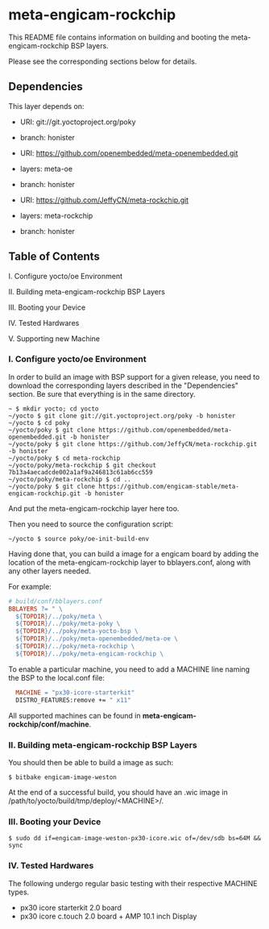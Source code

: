 # meta-engicam-rockchip

This README file contains information on building and booting the meta-engicam-rockchip BSP layers.

Please see the corresponding sections below for details.

## Dependencies

This layer depends on:

* URI: git://git.yoctoproject.org/poky
* branch: honister

* URI: https://github.com/openembedded/meta-openembedded.git
* layers: meta-oe
* branch: honister

* URI: https://github.com/JeffyCN/meta-rockchip.git
* layers: meta-rockchip
* branch: honister

## Table of Contents

I. Configure yocto/oe Environment

II. Building meta-engicam-rockchip BSP Layers

III. Booting your Device

IV. Tested Hardwares

V. Supporting new Machine

### I. Configure yocto/oe Environment

In order to build an image with BSP support for a given release, you need to download the corresponding layers described in the "Dependencies" section. Be sure that everything is in the same directory.

```shell
~ $ mkdir yocto; cd yocto
~/yocto $ git clone git://git.yoctoproject.org/poky -b honister
~/yocto $ cd poky
~/yocto/poky $ git clone https://github.com/openembedded/meta-openembedded.git -b honister
~/yocto/poky $ git clone https://github.com/JeffyCN/meta-rockchip.git -b honister
~/yocto/poky $ cd meta-rockchip
~/yocto/poky/meta-rockchip $ git checkout 7b13a4aecadcde002a1af9a246813c61ab6cc559
~/yocto/poky/meta-rockchip $ cd ..
~/yocto/poky $ git clone https://github.com/engicam-stable/meta-engicam-rockchip.git -b honister
```

And put the meta-engicam-rockchip layer here too.

Then you need to source the configuration script:

```shell
~/yocto $ source poky/oe-init-build-env
```

Having done that, you can build a image for a engicam board by adding the location of the meta-engicam-rockchip layer to bblayers.conf, along with any other layers needed.

For example:

```makefile
# build/conf/bblayers.conf
BBLAYERS ?= " \
  ${TOPDIR}/../poky/meta \
  ${TOPDIR}/../poky/meta-poky \
  ${TOPDIR}/../poky/meta-yocto-bsp \
  ${TOPDIR}/../poky/meta-openembedded/meta-oe \
  ${TOPDIR}/../poky/meta-rockchip \
  ${TOPDIR}/../poky/meta-engicam-rockchip \
```

To enable a particular machine, you need to add a MACHINE line naming the BSP to the local.conf file:

```makefile
  MACHINE = "px30-icore-starterkit"
  DISTRO_FEATURES:remove += " x11"
```

All supported machines can be found in **meta-engicam-rockchip/conf/machine**.

### II. Building meta-engicam-rockchip BSP Layers

You should then be able to build a image as such:

```shell
$ bitbake engicam-image-weston
```

At the end of a successful build, you should have an .wic image in /path/to/yocto/build/tmp/deploy/\<MACHINE\>/.

### III. Booting your Device

```shell
$ sudo dd if=engicam-image-weston-px30-icore.wic of=/dev/sdb bs=64M && sync
```

### IV. Tested Hardwares

The following undergo regular basic testing with their respective MACHINE types.

* px30 icore starterkit 2.0 board
* px30 icore c.touch 2.0 board + AMP 10.1 inch Display
